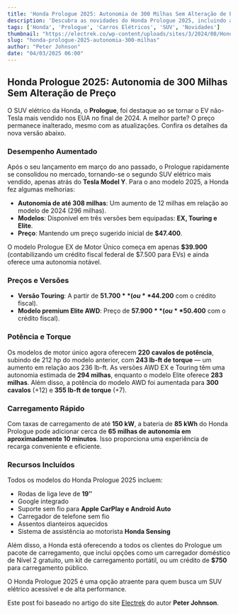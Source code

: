 ```yaml
---
title: 'Honda Prologue 2025: Autonomia de 300 Milhas Sem Alteração de Preço'
description: 'Descubra as novidades do Honda Prologue 2025, incluindo autonomia incrementada e preço mantido.'
tags: ['Honda', 'Prologue', 'Carros Elétricos', 'SUV', 'Novidades']
thumbnail: "https://electrek.co/wp-content/uploads/sites/3/2024/08/Honda-Prologue-lease-Civic.jpeg?quality=82&strip=all&w=1400"
slug: "honda-prologue-2025-autonomia-300-milhas"
author: "Peter Johnson"
date: "04/03/2025 06:00"
---
```


## Honda Prologue 2025: Autonomia de 300 Milhas Sem Alteração de Preço

O SUV elétrico da Honda, o **Prologue**, foi destaque ao se tornar o EV não-Tesla mais vendido nos EUA no final de 2024. A melhor parte? O preço permanece inalterado, mesmo com as atualizações. Confira os detalhes da nova versão abaixo.

### Desempenho Aumentado
Após o seu lançamento em março do ano passado, o Prologue rapidamente se consolidou no mercado, tornando-se o segundo SUV elétrico mais vendido, apenas atrás do **Tesla Model Y**. Para o ano modelo 2025, a Honda fez algumas melhorias:

- **Autonomia de até 308 milhas**: Um aumento de 12 milhas em relação ao modelo de 2024 (296 milhas).
- **Modelos**: Disponível em três versões bem equipadas: **EX, Touring e Elite**.
- **Preço**: Mantendo um preço sugerido inicial de **$47.400**.

O modelo Prologue EX de Motor Único começa em apenas **$39.900** (contabilizando um crédito fiscal federal de $7.500 para EVs) e ainda oferece uma autonomia notável.

### Preços e Versões
- **Versão Touring**: A partir de **$51.700** (ou **$44.200** com o crédito fiscal).
- **Modelo premium Elite AWD**: Preço de **$57.900** (ou **$50.400** com o crédito fiscal).

### Potência e Torque
Os modelos de motor único agora oferecem **220 cavalos de potência**, subindo de 212 hp do modelo anterior, com **243 lb-ft de torque** — um aumento em relação aos 236 lb-ft. As versões AWD EX e Touring têm uma autonomia estimada de **294 milhas**, enquanto o modelo Elite oferece **283 milhas**. Além disso, a potência do modelo AWD foi aumentada para **300 cavalos** (+12) e **355 lb-ft de torque** (+7).

### Carregamento Rápido
Com taxas de carregamento de até **150 kW**, a bateria de **85 kWh** do Honda Prologue pode adicionar cerca de **65 milhas de autonomia em aproximadamente 10 minutos**. Isso proporciona uma experiência de recarga conveniente e eficiente.

### Recursos Incluídos
Todos os modelos do Honda Prologue 2025 incluem:
- Rodas de liga leve de **19″**
- Google integrado
- Suporte sem fio para **Apple CarPlay e Android Auto**
- Carregador de telefone sem fio
- Assentos dianteiros aquecidos
- Sistema de assistência ao motorista **Honda Sensing**

Além disso, a Honda está oferecendo a todos os clientes do Prologue um pacote de carregamento, que inclui opções como um carregador doméstico de Nível 2 gratuito, um kit de carregamento portátil, ou um crédito de **$750** para carregamento público.

O Honda Prologue 2025 é uma opção atraente para quem busca um SUV elétrico acessível e de alta performance.  

Este post foi baseado no artigo do site [Electrek](https://electrek.co/2025/03/03/honda-prologue-upgraded-300-mi-range-same-price-2025/) do autor **Peter Johnson**.